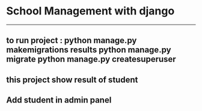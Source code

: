 # School Management with django
----------------------
## to run project : python manage.py makemigrations results    python manage.py migrate  python manage.py createsuperuser
## this project show result of student 
## Add student in admin panel

